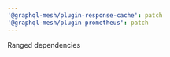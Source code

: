 ```yaml
---
'@graphql-mesh/plugin-response-cache': patch
'@graphql-mesh/plugin-prometheus': patch
---
```


Ranged dependencies
